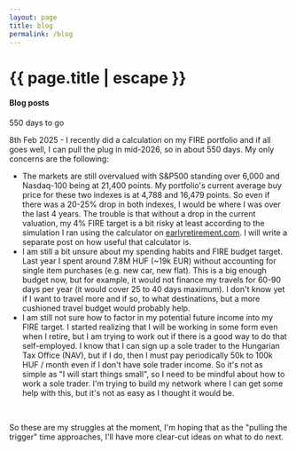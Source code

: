 ```yaml
---
layout: page
title: blog
permalink: /blog
---
```


<h1 class="page-title">{{ page.title | escape }}</h1>
    
<div class="section">
    <div class="row">
          <div class="col s12">
		  <h4>Blog posts</h4> 
<h5">550 days to go</h5>

<p>8th Feb 2025 - I recently did a calculation on my FIRE portfolio and if all goes well, I can pull the plug in mid-2026, so in about 550 days. My only concerns are the following:<p/>
<ul>
<li>The markets are still overvalued with S&P500 standing over 6,000 and Nasdaq-100 being at 21,400 points. My portfolio's current average buy price for these two indexes is at 4,788 and 16,479 points. So even if there was a 20-25% drop in both indexes, I would be where I was over the last 4 years. The trouble is that without a drop in the current valuation, my 4% FIRE target is a bit risky at least according to the simulation I ran using the calculator on <a href="earlyretirement.com">earlyretirement.com</a>. I will write a separate post on how useful that calculator is.</li>
<li>I am still a bit unsure about my spending habits and FIRE budget target. Last year I spent around 7.8M HUF (~19k EUR) without accounting for single item purchases (e.g. new car, new flat). This is a big enough budget now, but for example, it would not finance my travels for 60-90 days per year (it would cover 25 to 40 days maximum). I don't know yet if I want to travel more and if so, to what destinations, but a more cushioned travel budget would probably help.</li>
<li>I am still not sure how to factor in my potential future income into my FIRE target. I started realizing that I will be working in some form even when I retire, but I am trying to work out if there is a good way to do that self-employed. I know that I can sign up a sole trader to the Hungarian Tax Office (NAV), but if I do, then I must pay periodically 50k to 100k HUF / month even if I don't have sole trader income. So it's not as simple as "I will start things small", so I need to be mindful about how to work a sole trader. I'm trying to build my network where I can get some help with this, but it's not as easy as I thought it would be.</li>
</ul>

<br/>
<p>So these are my struggles at the moment, I'm hoping that as the "pulling the trigger" time approaches, I'll have more clear-cut ideas on what to do next.</p>